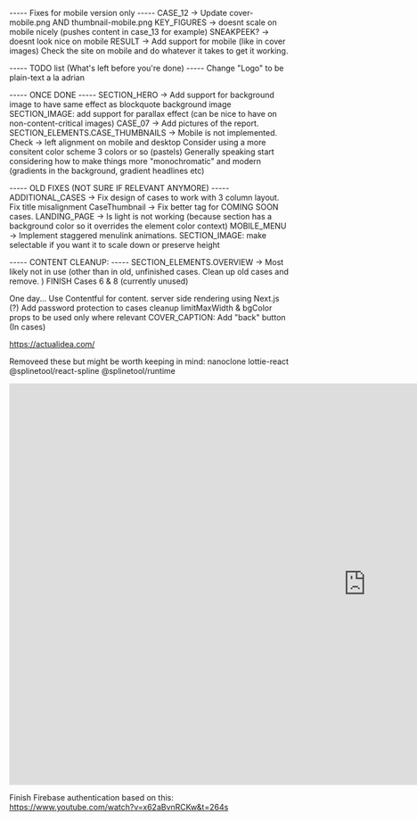 ----- Fixes for mobile version only -----
CASE_12 -> Update cover-mobile.png AND thumbnail-mobile.png
KEY_FIGURES -> doesnt scale on mobile nicely (pushes content in case_13 for example)
SNEAKPEEK? -> doesnt look nice on mobile
RESULT -> Add support for mobile (like in cover images)
Check the site on mobile and do whatever it takes to get it working.

----- TODO list (What's left before you're done) -----
Change "Logo" to be plain-text a la adrian

----- ONCE DONE -----
SECTION_HERO -> Add support for background image to have same effect as blockquote background image
SECTION_IMAGE: add support for parallax effect (can be nice to have on non-content-critical images)
CASE_07 -> Add pictures of the report.
SECTION_ELEMENTS.CASE_THUMBNAILS -> Mobile is not implemented.
Check -> left alignment on mobile and desktop
Consider using a more consitent color scheme 3 colors or so (pastels)
Generally speaking start considering how to make things more "monochromatic" and modern (gradients in the background, gradient headlines etc)

----- OLD FIXES (NOT SURE IF RELEVANT ANYMORE) -----
ADDITIONAL_CASES -> Fix design of cases to work with 3 column layout. Fix title misalignment
CaseThumbnail -> Fix better tag for COMING SOON cases.
LANDING_PAGE -> Is light is not working (because section has a background color so it overrides the element color context)
MOBILE_MENU -> Implement staggered menulink animations.
SECTION_IMAGE: make selectable if you want it to scale down or preserve height

----- CONTENT CLEANUP: -----
SECTION_ELEMENTS.OVERVIEW -> Most likely not in use (other than in old, unfinished cases. Clean up old cases and remove. )
FINISH Cases 6 & 8 (currently unused)

One day...
Use Contentful for content.
server side rendering using Next.js (?)
Add password protection to cases
cleanup limitMaxWidth & bgColor props to be used only where relevant
COVER_CAPTION: Add "back" button (In cases)

https://actualidea.com/

Removeed these but might be worth keeping in mind:
nanoclone
lottie-react
@splinetool/react-spline
@splinetool/runtime

<iframe width="1280" height="720" src="https://www.youtube.com/embed/UFk14H74w6E" title="WEBINAR: Samuel Bergstrom - Sentiment for better design decisions" frameborder="0" allow="accelerometer; autoplay; clipboard-write; encrypted-media; gyroscope; picture-in-picture; web-share" allowfullscreen></iframe>

Finish Firebase authentication based on this:
https://www.youtube.com/watch?v=x62aBvnRCKw&t=264s
